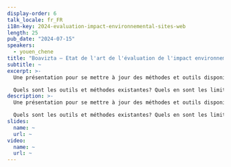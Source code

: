 ```yaml
---
display-order: 6
talk_locale: fr_FR
i18n-key: 2024-evaluation-impact-environnemental-sites-web
length: 25
pub_date: "2024-07-15"
speakers:
  - youen_chene
title: "Boavizta — Etat de l'art de l'évaluation de l'impact environnemental des sites web de contenus"
subtitle: ~
excerpt: >-
  Une présentation pour se mettre à jour des méthodes et outils disponible pour évaluer l'impact environnementale des sites web de contenus (et pas forcément mesurer comme on le précise à chaque fois à Boavizta).

  Quels sont les outils et méthodes existantes? Quels en sont les limites actuelles? Quels outils pour quels type de service numériques? Ce sont les questions qui seront couverte pendant ces 25mn.
description: >-
  Une présentation pour se mettre à jour des méthodes et outils disponible pour évaluer l'impact environnementale des sites web de contenus (et pas forcément mesurer comme on le précise à chaque fois à Boavizta).

  Quels sont les outils et méthodes existantes? Quels en sont les limites actuelles? Quels outils pour quels type de service numériques? Ce sont les questions qui seront couverte pendant ces 25mn.
slides:
  name: ~
  url: ~
video:
  name: ~
  url: ~
---
```

